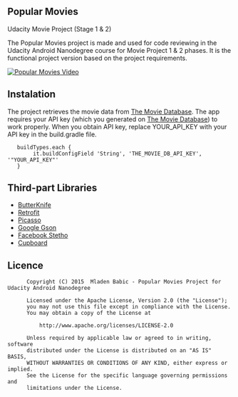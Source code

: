 ## Popular Movies
Udacity Movie Project (Stage 1 & 2)

The Popular Movies project is made and used for code reviewing in the Udacity Android Nanodegree course for Movie Project 1 & 2 phases. 
It is the functional project version based on the project requirements.

[![Popular Movies Video](https://j.gifs.com/mGQkpo.gif)](https://youtu.be/L0DmJv6pHOY)

## Instalation

The project retrieves the movie data from [The Movie Database](https://www.themoviedb.org/documentation/api). The app requires your API key (which you generated on [The Movie Database](https://www.themoviedb.org/documentation/api)) to work properly. When you obtain API key, replace YOUR_API_KEY with your API key in the build.gradle file.
      
       buildTypes.each {
            it.buildConfigField 'String', 'THE_MOVIE_DB_API_KEY', '"YOUR_API_KEY"'
       }

## Third-part Libraries

* [ButterKnife](https://github.com/JakeWharton/butterknife)
* [Retrofit](https://github.com/square/retrofit)
* [Picasso](https://github.com/square/picasso)
* [Google Gson](https://github.com/google/gson)
* [Facebook Stetho](https://github.com/facebook/stetho)
* [Cupboard](https://bitbucket.org/littlerobots/cupboard)


## Licence 

          Copyright (C) 2015  Mladen Babic - Popular Movies Project for Udacity Android Nanodegree
        
          Licensed under the Apache License, Version 2.0 (the "License");
          you may not use this file except in compliance with the License.
          You may obtain a copy of the License at
        
              http://www.apache.org/licenses/LICENSE-2.0
        
          Unless required by applicable law or agreed to in writing, software
          distributed under the License is distributed on an "AS IS" BASIS,
          WITHOUT WARRANTIES OR CONDITIONS OF ANY KIND, either express or implied.
          See the License for the specific language governing permissions and
          limitations under the License.